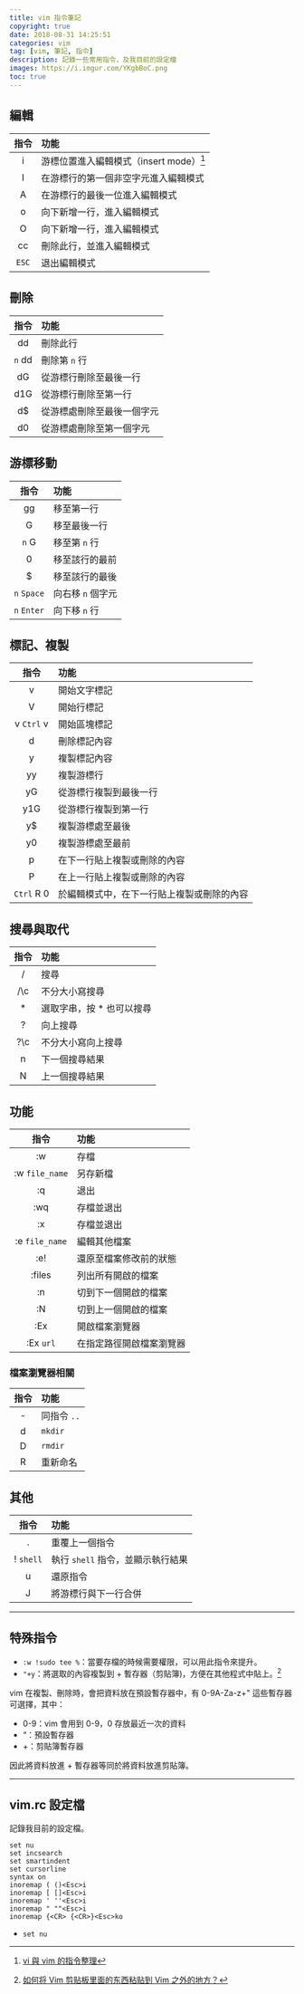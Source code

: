 ```yaml
---
title: vim 指令筆記
copyright: true
date: 2018-08-31 14:25:51
categories: vim
tag: [vim, 筆記, 指令]
description: 記錄一些常用指令，及我目前的設定檔
images: https://i.imgur.com/YKgbBoC.png
toc: true
---
```

## 編輯

| 指令 | 功能 |
| :--: | :--- |
| i | 游標位置進入編輯模式（insert mode）[^1]|
| I | 在游標行的第一個非空字元進入編輯模式 |
| A | 在游標行的最後一位進入編輯模式 |
| o | 向下新增一行，進入編輯模式 |
| O | 向下新增一行，進入編輯模式 |
| cc | 刪除此行，並進入編輯模式 |
| `ESC` | 退出編輯模式 |

[^1]: [vi 與 vim 的指令整理](http://www.vixual.net/blog/archives/234)

<!-- more -->

## 刪除

| 指令 | 功能 |
| :--: | :--- |
| dd | 刪除此行 |
| `n` dd | 刪除第 `n` 行 |
| dG | 從游標行刪除至最後一行 |
| d1G | 從游標行刪除至第一行 |
| d$ | 從游標處刪除至最後一個字元 |
| d0 | 從游標處刪除至第一個字元 |

## 游標移動

| 指令 | 功能 |
| :--: | :--- |
| gg | 移至第一行 |
| G | 移至最後一行 |
| `n` G | 移至第 `n` 行 |
| 0 | 移至該行的最前 |
| $ | 移至該行的最後 |
| `n` `Space` | 向右移 `n` 個字元 |
| `n` `Enter` | 向下移 `n` 行 |

## 標記、複製

| 指令 | 功能 |
| :--: | :--- |
| v | 開始文字標記 |
| V | 開始行標記 |
| v `Ctrl` v | 開始區塊標記 |
| d | 刪除標記內容 |
| y | 複製標記內容 |
| yy | 複製游標行 |
| yG | 從游標行複製到最後一行 |
| y1G | 從游標行複製到第一行 |
| y$ | 複製游標處至最後 |
| y0 | 複製游標處至最前 |
| p | 在下一行貼上複製或刪除的內容 |
| P | 在上一行貼上複製或刪除的內容 |
| `Ctrl` R 0 | 於編輯模式中，在下一行貼上複製或刪除的內容 |

## 搜尋與取代

| 指令 | 功能 |
| :--: | :--- |
| / | 搜尋 |
| /\c | 不分大小寫搜尋 |
| * | 選取字串，按 * 也可以搜尋 |
| ? | 向上搜尋 |
| ?\c | 不分大小寫向上搜尋 |
| n | 下一個搜尋結果 |
| N | 上一個搜尋結果 |

## 功能

| 指令 | 功能 |
| :--: | :--- |
| :w | 存檔 |
| :w `file_name` | 另存新檔 |
| :q | 退出 |
| :wq | 存檔並退出 |
| :x | 存檔並退出 |
| :e `file_name` | 編輯其他檔案 |
| :e! | 還原至檔案修改前的狀態 |
| :files | 列出所有開啟的檔案 |
| :n | 切到下一個開啟的檔案 |
| :N | 切到上一個開啟的檔案 |
| :Ex | 開啟檔案瀏覽器 |
| :Ex `url` | 在指定路徑開啟檔案瀏覽器 |

### 檔案瀏覽器相關

| 指令 | 功能 |
| :--: | :--- |
| - | 同指令 `..` |
| d | `mkdir` |
| D | `rmdir` |
| R | 重新命名 |

## 其他

| 指令 | 功能 |
| :--: | :--- |
| . | 重覆上一個指令 |
| ! `shell` | 執行 `shell` 指令，並顯示執行結果 |
| u | 還原指令 |
| J | 將游標行與下一行合併 |

---
## 特殊指令

- `:w !sudo tee %`：當要存檔的時候需要權限，可以用此指令來提升。
- `"+y`：將選取的內容複製到 + 暫存器（剪貼簿)，方便在其他程式中貼上。[^2]


vim 在複製、刪除時，會把資料放在預設暫存器中，有 0-9A-Za-z+" 這些暫存器可選擇，其中：
- 0-9：vim 會用到 0-9，0 存放最近一次的資料
- “：預設暫存器
- +：剪貼簿暫存器

因此將資料放進 + 暫存器等同於將資料放進剪貼簿。


[^2]:[如何将 Vim 剪贴板里面的东西粘贴到 Vim 之外的地方？](https://www.zhihu.com/question/19863631)

---

## vim.rc 設定檔
記錄我目前的設定檔。

```vim 
set nu
set incsearch
set smartindent
set cursorline
syntax on
inoremap ( ()<Esc>i
inoremap [ []<Esc>i
inoremap ' ''<Esc>i
inoremap " ""<Esc>i
inoremap {<CR> {<CR>}<Esc>ko
```

- `set nu`


